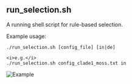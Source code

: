 ## run_selection.sh
A running shell script for rule-based selection.

Example usage:
```
./run_selection.sh [config_file] [in|de]

<i>e.g.</i>
./run_selection.sh config_clade1_moss.txt in
```

![Example](http://pages.discovery.wisc.edu/~jshin/multi-species-proteome/config_making_example.png)
